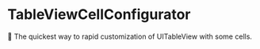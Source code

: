 # TableViewCellConfigurator
🚀  The quickest way to rapid customization of UITableView with some cells.

